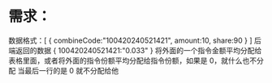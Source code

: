 # 需求：

数据格式：[
{
combineCode:"100420240521421",
amount:10,
share:90
}
]
后端返回的数据
{
100420240521421:"0.033"
}
将外面的一个指令金额平均分配给表格里面，或者将外面的指令份额平均分配给指令份额，如果是 0，就什么也不分配
当最后一行的是 0 就不分配给他
